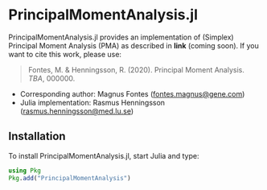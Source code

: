 # PrincipalMomentAnalysis.jl

PrincipalMomentAnalysis.jl provides an implementation of (Simplex) Principal Moment Analysis (PMA) as described in **link** (coming soon).
If you want to cite this work, please use:

> Fontes, M. & Henningsson, R. (2020). Principal Moment Analysis. *TBA*, 000000.

* Corresponding author: Magnus Fontes (fontes.magnus@gene.com)
* Julia implementation: Rasmus Henningsson (rasmus.henningsson@med.lu.se)

## Installation
To install PrincipalMomentAnalysis.jl, start Julia and type:
```julia
using Pkg
Pkg.add("PrincipalMomentAnalysis")
```
